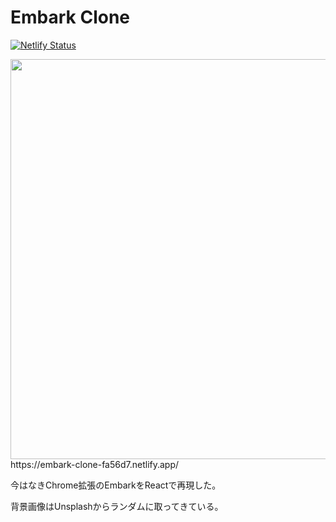 # Embark Clone

[![Netlify Status](https://api.netlify.com/api/v1/badges/2dbc610d-6a62-4088-933d-ac565d8e072f/deploy-status)](https://app.netlify.com/sites/embark-clone-fa56d7/deploys)

<img src="https://user-images.githubusercontent.com/40447362/133581614-9aa338f8-3a3e-4e7b-8b39-4c170172b47c.png" width=640 />
https://embark-clone-fa56d7.netlify.app/


今はなきChrome拡張のEmbarkをReactで再現した。

背景画像はUnsplashからランダムに取ってきている。
